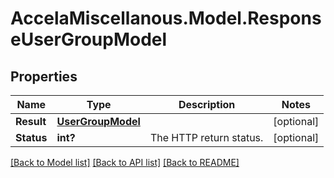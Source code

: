 # AccelaMiscellanous.Model.ResponseUserGroupModel
## Properties

Name | Type | Description | Notes
------------ | ------------- | ------------- | -------------
**Result** | [**UserGroupModel**](UserGroupModel.md) |  | [optional] 
**Status** | **int?** | The HTTP return status. | [optional] 

[[Back to Model list]](../README.md#documentation-for-models) [[Back to API list]](../README.md#documentation-for-api-endpoints) [[Back to README]](../README.md)

